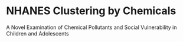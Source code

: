 # NHANES Clustering by Chemicals
 A Novel Examination of Chemical Pollutants and Social Vulnerability in Children and Adolescents
